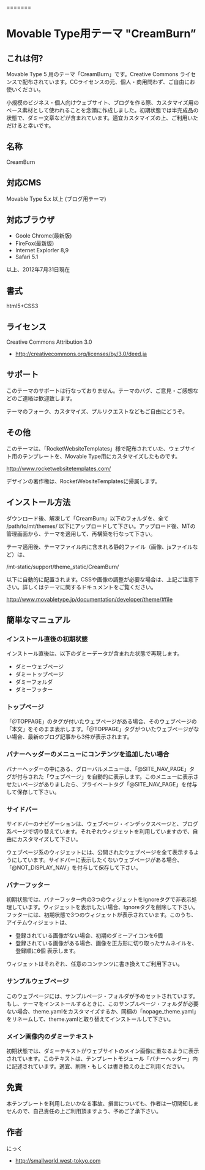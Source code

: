 =======
# Movable Type用テーマ "CreamBurn” #

## これは何? ##
Movable Type 5 用のテーマ「CreamBurn」です。Creative Commons ライセンスで配布されています。CCライセンスの元、個人・商用問わず、ご自由にお使いください。

小規模のビジネス・個人向けウェブサイト、ブログを作る際、カスタマイズ用のベース素材として使われることを念頭に作成しました。初期状態では半完成品の状態で、ダミー文章などが含まれています。適宜カスタマイズの上、ご利用いただけると幸いです。

## 名称 ##
CreamBurn

## 対応CMS ##
Movable Type 5.x 以上 (ブログ用テーマ)

## 対応ブラウザ ##
* Goole Chrome(最新版)
* FireFox(最新版)
* Internet Explorler 8,9
* Safari 5.1

以上、2012年7月31日現在

## 書式 ##
html5+CSS3

## ライセンス ##
Creative Commons Attribution 3.0 
* http://creativecommons.org/licenses/by/3.0/deed.ja

## サポート ##
このテーマのサポートは行なっておりません。テーマのバグ、ご意見・ご感想などのご連絡は歓迎致します。

テーマのフォーク、カスタマイズ、プルリクエストなどもご自由にどうぞ。

## その他 ##
このテーマは、「RocketWebsiteTemplates」様で配布されていた、ウェブサイト用のテンプレートを、Movable Type用にカスタマイズしたものです。

http://www.rocketwebsitetemplates.com/

デザインの著作権は、RocketWebsiteTemplatesに帰属します。


## インストール方法 ##
ダウンロード後、解凍して「CreamBurn」以下のフォルダを、全て /path/to/mt/themes/ 以下にアップロードして下さい。アップロード後、MTの管理画面から、テーマを適用して、再構築を行なって下さい。

テーマ適用後、テーマファイル内に含まれる静的ファイル（画像、jsファイルなど）は、

/mt-static/support/theme_static/CreamBurn/

以下に自動的に配置されます。CSSや画像の調整が必要な場合は、上記ご注意下さい。詳しくはテーマに関するドキュメントをご覧ください。

http://www.movabletype.jp/documentation/developer/theme/#file


## 簡単なマニュアル ##

### インストール直後の初期状態 ###

インストール直後は、以下のダミーデータが含まれた状態で再現します。
* ダミーウェブページ
* ダミートップページ
* ダミーフォルダ
* ダミーフッター

### トップページ ###
「＠TOPPAGE」のタグが付いたウェブページがある場合、そのウェブページの「本文」をそのまま表示します。「＠TOPPAGE」タグがついたウェブページがない場合、最新のブログ記事から3件が表示されます。

### バナーヘッダーのメニューにコンテンツを追加したい場合 ###
バナーヘッダーの中にある、グローバルメニューは、「@SITE_NAV_PAGE」タグが付与された「ウェブページ」を自動的に表示します。このメニューに表示させたいページがありましたら、プライベートタグ「@SITE_NAV_PAGE」を付与して保存して下さい。

### サイドバー ###
サイドバーのナビゲーションは、ウェブページ・インデックスページと、ブログ系ページで切り替えています。それぞれウィジェットを利用していますので、自由にカスタマイズして下さい。

ウェブページ系のウィジェットには、公開されたウェブページを全て表示するようにしています。サイドバーに表示したくないウェブページがある場合、「@NOT_DISPLAY_NAV」を付与して保存して下さい。

### バナーフッター ###

初期状態では、バナーフッター内の3つのウィジェットをIgnoreタグで非表示処理しています。ウィジェットを表示したい場合、Ignoreタグを削除して下さい。
フッターには、初期状態で3つのウィジェットが表示されています。このうち、アイテムウィジェットは、
* 登録されている画像がない場合、初期のダミーアイコンを6個
* 登録されている画像がある場合、画像を正方形に切り取ったサムネイルを、登録順に6個
表示します。

ウィジェットはそれぞれ、任意のコンテンツに書き換えてご利用下さい。

### サンプルウェブページ  ###

このウェブページには、サンプルページ・フォルダが予めセットされています。もし、テーマをインストールするときに、このサンプルページ・フォルダが必要ない場合、theme.yamlをカスタマイズするか、同梱の「nopage_theme.yaml」をリネームして、theme.yamlと取り替えてインストールして下さい。

### メイン画像内のダミーテキスト ###
初期状態では、ダミーテキストがウェブサイトのメイン画像に重なるように表示されています。このテキストは、テンプレートモジュール「バナーヘッダー」内に記述されています。適宜、削除・もしくは書き換えの上ご利用ください。

## 免責 ##
本テンプレートを利用したいかなる事故、損害についても、作者は一切関知しませんので、自己責任の上ご利用頂ますよう、予めご了承下さい。

## 作者 ##
にっく
* http://smallworld.west-tokyo.com